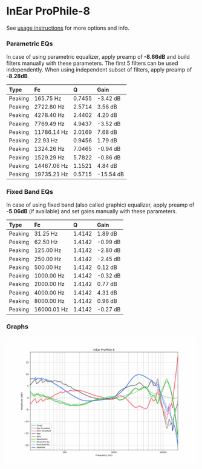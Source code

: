 # InEar ProPhile-8
See [usage instructions](https://github.com/jaakkopasanen/AutoEq#usage) for more options and info.

### Parametric EQs
In case of using parametric equalizer, apply preamp of **-8.66dB** and build filters manually
with these parameters. The first 5 filters can be used independently.
When using independent subset of filters, apply preamp of **-8.28dB**.

| Type    | Fc          |      Q | Gain      |
|:--------|:------------|:-------|:----------|
| Peaking | 165.75 Hz   | 0.7455 | -3.42 dB  |
| Peaking | 2722.80 Hz  | 2.5714 | 3.56 dB   |
| Peaking | 4278.40 Hz  | 2.4402 | 4.20 dB   |
| Peaking | 7769.49 Hz  | 4.9437 | -3.52 dB  |
| Peaking | 11786.14 Hz | 2.0169 | 7.68 dB   |
| Peaking | 22.93 Hz    | 0.9456 | 1.79 dB   |
| Peaking | 1324.26 Hz  | 7.0465 | -0.94 dB  |
| Peaking | 1529.29 Hz  | 5.7822 | -0.86 dB  |
| Peaking | 14467.06 Hz | 1.1521 | 4.84 dB   |
| Peaking | 19735.21 Hz | 0.5715 | -15.54 dB |

### Fixed Band EQs
In case of using fixed band (also called graphic) equalizer, apply preamp of **-5.06dB**
(if available) and set gains manually with these parameters.

| Type    | Fc          |      Q | Gain     |
|:--------|:------------|:-------|:---------|
| Peaking | 31.25 Hz    | 1.4142 | 1.89 dB  |
| Peaking | 62.50 Hz    | 1.4142 | -0.99 dB |
| Peaking | 125.00 Hz   | 1.4142 | -2.80 dB |
| Peaking | 250.00 Hz   | 1.4142 | -2.45 dB |
| Peaking | 500.00 Hz   | 1.4142 | 0.12 dB  |
| Peaking | 1000.00 Hz  | 1.4142 | -0.32 dB |
| Peaking | 2000.00 Hz  | 1.4142 | 0.77 dB  |
| Peaking | 4000.00 Hz  | 1.4142 | 4.31 dB  |
| Peaking | 8000.00 Hz  | 1.4142 | 0.96 dB  |
| Peaking | 16000.01 Hz | 1.4142 | -0.27 dB |

### Graphs
![](./InEar%20ProPhile-8.png)